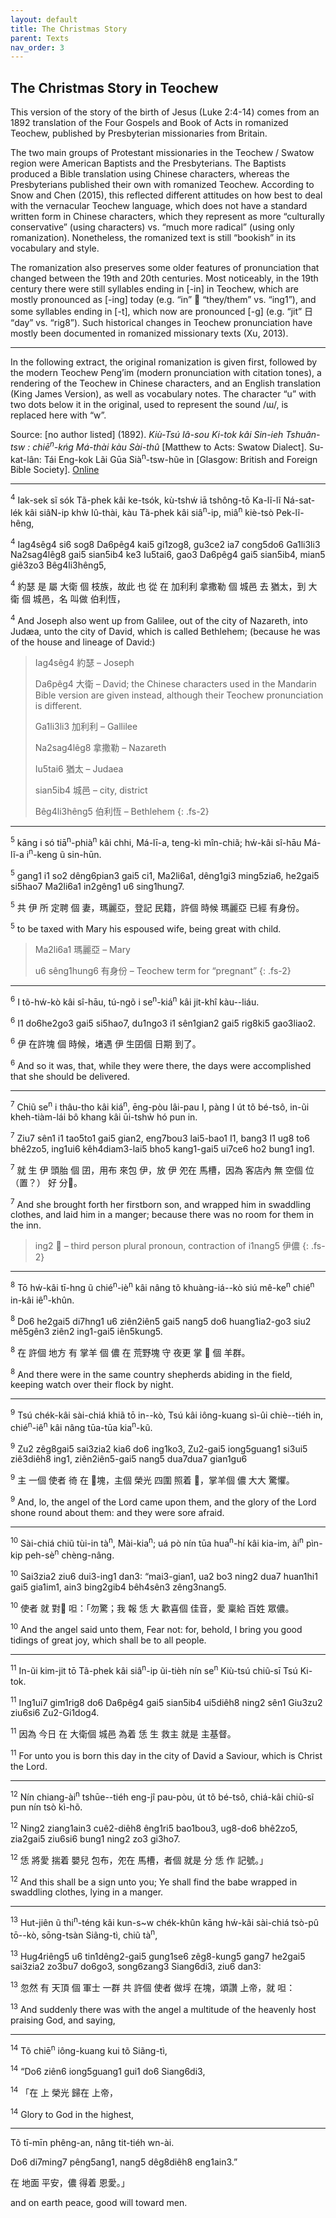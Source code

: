 ```yaml
---
layout: default
title: The Christmas Story
parent: Texts
nav_order: 3
---
```


The Christmas Story in Teochew
------------------------------

This version of the story of the birth of Jesus (Luke 2:4-14) comes from an 1892 translation of the Four Gospels and Book of Acts in romanized Teochew, published by Presbyterian missionaries from Britain.

The two main groups of Protestant missionaries in the Teochew / Swatow region were American Baptists and the Presbyterians. The Baptists produced a Bible translation using Chinese characters, whereas the Presbyterians published their own with romanized Teochew. According to Snow and Chen (2015), this reflected different attitudes on how best to deal with the vernacular Teochew language, which does not have a standard written form in Chinese characters, which they represent as more “culturally conservative” (using characters) vs. “much more radical” (using only romanization). Nonetheless, the romanized text is still “bookish” in its vocabulary and style.

The romanization also preserves some older features of pronunciation that changed between the 19th and 20th centuries. Most noticeably, in the 19th century there were still syllables ending in [-in] in Teochew, which are mostly pronounced as [-ing] today (e.g. “in” 𪜶 “they/them” vs. “ing1”), and some syllables ending in [-t], which now are pronounced [-g] (e.g. “jit” 日 “day” vs. “rig8”). Such historical changes in Teochew pronunciation have mostly been documented in romanized missionary texts (Xu, 2013).

<hr />

In the following extract, the original romanization is given first, followed by the modern Teochew Peng’im (modern pronunciation with citation tones), a rendering of the Teochew in Chinese characters, and an English translation (King James Version), as well as vocabulary notes. The character “u” with two dots below it in the original, used to represent the sound /ɯ/, is replaced here with “w”.

Source: [no author listed] (1892). *Kiù-Tsú Iâ-sou Ki-tok kâi Sin-ieh Tshuân-tsw : chiē<sup>n</sup>-kńg Má-thài kàu Sài-thû* [Matthew to Acts: Swatow Dialect]. Su-kat-lân: Tái Eng-kok Lãi Gūa Sià<sup>n</sup>-tsw-hũe ìn [Glasgow: British and Foreign Bible Society]. [Online](http://bible.fhl.net/gbdoc/ob/nob.html?book=145)

<hr />

<sup>4</sup> Iak-sek sĩ sók Tã-phek kâi ke-tsók, kù-tshẃ iā tshông-tō Ka-lĩ-lĩ Ná-sat-lék kâi siâN-ip khẁ Iû-thài, kàu Tã-phek kâi siâ<sup>n</sup>-ip, miâ<sup>n</sup> kiè-tsò Pek-lĩ-hêng,

<sup>4</sup> Iag4sêg4 si6 sog8 Da6pêg4 kai5 gi1zog8,  gu3ce2 ia7 cong5do6 Ga1li3li3 Na2sag4lêg8 gai5 sian5ib4 ke3 Iu5tai6, gao3 Da6pêg4 gai5 sian5ib4, mian5 giê3zo3 Bêg4li3hêng5,

<sup>4</sup> 約瑟 是 屬 大衛 個 枝族，故此 也 從 在 加利利 拿撒勒 個 城邑 去 猶太，到 大衛 個 城邑，名 叫做 伯利恆，

<sup>4</sup> And Joseph also went up from Galilee, out of the city of Nazareth, into Judæa, unto the city of David, which is called Bethlehem; (because he was of the house and lineage of David:)

> Iag4sêg4 約瑟 – Joseph
>
> Da6pêg4 大衛 – David; the Chinese characters used in the Mandarin Bible version are given instead, although their Teochew pronunciation is different.
>
> Ga1li3li3 加利利 – Gallilee
>
> Na2sag4lêg8 拿撒勒 – Nazareth
>
> Iu5tai6 猶太 – Judaea
>
> sian5ib4 城邑 – city, district
>
> Bêg4li3hêng5 伯利恆 – Bethlehem
{: .fs-2}

<hr />

<sup>5</sup> kāng i só tiā<sup>n</sup>-phià<sup>n</sup> kâi chhi, Má-lī-a, teng-kì mîn-chiã; hẃ-kâi sî-hāu Má-lĩ-a i<sup>n</sup>-keng ũ sin-hūn.

<sup>5</sup> gang1 i1 so2 dêng6pian3 gai5 ci1, Ma2li6a1, dêng1gi3 ming5zia6, he2gai5 si5hao7 Ma2li6a1 in2gêng1 u6 sing1hung7.

<sup>5</sup> 共 伊 所 定聘 個 妻，瑪麗亞，登記 民籍，許個 時候 瑪麗亞 已經 有身份。

<sup>5</sup> to be taxed with Mary his espoused wife, being great with child.

> Ma2li6a1 瑪麗亞 – Mary
>
> u6 sêng1hung6 有身份 – Teochew term for “pregnant”
{: .fs-2}

<hr />

<sup>6</sup> I tõ-hẃ-kò kâi sî-hāu, tú-ngõ i se<sup>n</sup>-kiá<sup>n</sup> kâi jit-khî kàu--liáu.

<sup>6</sup> I1 do6he2go3 gai5 si5hao7, du1ngo3 i1 sên1gian2 gai5 rig8ki5 gao3liao2.

<sup>6</sup> 伊 在許塊 個 時候，堵遇 伊 生囝個 日期 到了。

<sup>6</sup> And so it was, that, while they were there, the days were accomplished that she should be delivered.

<hr />

<sup>7</sup> Chiũ se<sup>n</sup> i thâu-tho kâi kiá<sup>n</sup>, ēng-pòu lâi-pau I, pàng I út tõ bé-tsô, in-ũi kheh-tiàm-lái bô khang kâi ūi-tshẁ hó pun in.

<sup>7</sup> Ziu7 sên1 i1 tao5to1 gai5 gian2, eng7bou3 lai5-bao1 I1, bang3 I1 ug8 to6 bhê2zo5, ing1ui6 kêh4diam3-lai5 bho5 kang1-gai5 ui7ce6 ho2 bung1 ing1.

<sup>7</sup> 就 生 伊 頭胎 個 囝，用布 來包 伊，放 伊 夗在 馬槽，因為 客店內 無 空個 位（置？） 好 分𪜶。

<sup>7</sup> And she brought forth her firstborn son, and wrapped him in swaddling clothes, and laid him in a manger; because there was no room for them in the inn.

> ing2 𪜶 – third person plural pronoun, contraction of i1nang5 伊儂
{: .fs-2}

<hr />

<sup>8</sup> Tō hẃ-kâi tī-hng ũ chié<sup>n</sup>-iè<sup>n</sup> kâi nâng tõ khuàng-iá--kò siú mê-ke<sup>n</sup> chié<sup>n</sup> in-kâi iê<sup>n</sup>-khûn.

<sup>8</sup> Do6 he2gai5 di7hng1 u6 ziên2iên5 gai5 nang5 do6 huang1ia2-go3 siu2 mê5gên3 ziên2 ing1-gai5 iên5kung5.

<sup>8</sup> 在 許個 地方 有 掌羊 個 儂 在 荒野塊 守 夜更 掌 𪜶 個 羊群。

<sup>8</sup> And there were in the same country shepherds abiding in the field, keeping watch over their flock by night.

<hr />

<sup>9</sup> Tsú chék-kâi sài-chiá khiã tō in--kò, Tsú kâi iông-kuang sì-ûi chiè--tiéh in, chié<sup>n</sup>-iê<sup>n</sup> kâi nâng tūa-tūa kia<sup>n</sup>-kũ.

<sup>9</sup> Zu2 zêg8gai5 sai3zia2 kia6 do6 ing1ko3, Zu2-gai5 iong5guang1 si3ui5 ziê3diêh8 ing1, ziên2iên5-gai5 nang5 dua7dua7 gian1gu6

<sup>9</sup> 主 一個 使者 徛 在 𪜶塊，主個 榮光 四圍 照着 𪜶，掌羊個 儂 大大 驚懼。

<sup>9</sup> And, lo, the angel of the Lord came upon them, and the glory of the Lord shone round about them: and they were sore afraid.

<hr />

<sup>10</sup> Sài-chiá chiũ tùi-in tà<sup>n</sup>, Mài-kia<sup>n</sup>; uá pò nín tūa hua<sup>n</sup>-hí kâi kia-im, ài<sup>n</sup> pìn-kip peh-sè<sup>n</sup> chèng-nâng.

<sup>10</sup> Sai3zia2 ziu6 dui3-ing1 dan3: “mai3-gian1, ua2 bo3 ning2 dua7 huan1hi1 gai5 gia1im1, ain3 bing2gib4 bêh4sên3 zêng3nang5.

<sup>10</sup> 使者 就 對𪜶 呾：「勿驚；我 報 恁 大 歡喜個 佳音，愛 稟給 百姓 眾儂。

<sup>10</sup> And the angel said unto them, Fear not: for, behold, I bring you good tidings of great joy, which shall be to all people.

<hr />

<sup>11</sup> In-ũi kim-jit tō Tã-phek kâi siâ<sup>n</sup>-ip ũi-tièh nín se<sup>n</sup> Kiù-tsú chiũ-sī Tsú Ki-tok.

<sup>11</sup> Ing1ui7 gim1rig8 do6 Da6pêg4 gai5 sian5ib4 ui5diêh8 ning2 sên1 Giu3zu2 ziu6si6 Zu2-Gi1dog4.

<sup>11</sup> 因為 今日 在 大衛個 城邑 為着 恁 生 救主 就是 主基督。

<sup>11</sup> For unto you is born this day in the city of David a Saviour, which is Christ the Lord.

<hr />

<sup>12</sup> Nín chiang-ài<sup>n</sup> tshūe--tiéh eng-jî pau-pòu, út tõ bé-tsô, chiá-kâi chiũ-sĩ pun nín tsò kì-hõ.

<sup>12</sup> Ning2 ziang1ain3 cuê2-diêh8 êng1ri5 bao1bou3, ug8-do6 bhê2zo5, zia2gai5 ziu6si6 bung1 ning2 zo3 gi3ho7.

<sup>12</sup> 恁 將愛 揣着 嬰兒 包布，夗在 馬槽，者個 就是 分 恁 作 記號。」

<sup>12</sup> And this shall be a sign unto you; Ye shall find the babe wrapped in swaddling clothes, lying in a manger.

<hr />

<sup>13</sup> Hut-jiên ũ thi<sup>n</sup>-téng kâi kun-s~w chék-khûn kāng hẃ-kâi sài-chiá tsò-pû tō--kò, sōng-tsàn Siãng-tì, chiũ tà<sup>n</sup>,

<sup>13</sup> Hug4riêng5 u6 tin1dêng2-gai5 gung1se6 zêg8-kung5 gang7 he2gai5 sai3zia2 zo3bu7 do6go3, song6zang3 Siang6di3, ziu6 dan3:

<sup>13</sup> 忽然 有 天頂 個 軍士 一群 共 許個 使者 做垺 在塊，頌讚 上帝，就 呾：

<sup>13</sup> And suddenly there was with the angel a multitude of the heavenly host praising God, and saying,

<hr />

<sup>14</sup> Tõ chiē<sup>n</sup> iông-kuang kui tõ Siãng-tì,

<sup>14</sup> “Do6 ziên6 iong5guang1 gui1 do6 Siang6di3,

<sup>14</sup> 「在 上 榮光 歸在 上帝，

<sup>14</sup> Glory to God in the highest,

<hr />

Tõ tī-mīn phêng-an, nâng tit-tiéh wn-ài.

Do6 di7ming7 pêng5ang1, nang5 dêg8diêh8 eng1ain3.”

在 地面 平安，儂 得着 恩愛。」

and on earth peace, good will toward men.
